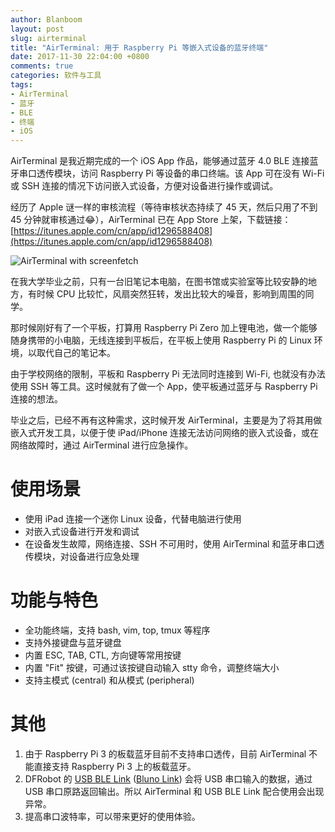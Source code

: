 ```yaml
---
author: Blanboom
layout: post
slug: airterminal
title: "AirTerminal: 用于 Raspberry Pi 等嵌入式设备的蓝牙终端"
date: 2017-11-30 22:04:00 +0800
comments: true
categories: 软件与工具
tags:
- AirTerminal
- 蓝牙
- BLE
- 终端
- iOS
---
```




AirTerminal 是我近期完成的一个 iOS App 作品，能够通过蓝牙 4.0 BLE 连接蓝牙串口透传模块，访问 Raspberry Pi 等设备的串口终端。该 App 可在没有 Wi-Fi 或 SSH 连接的情况下访问嵌入式设备，方便对设备进行操作或调试。



经历了 Apple 谜一样的审核流程（等待审核状态持续了 45 天，然后只用了不到 45 分钟就审核通过😂），AirTerminal 已在 App Store 上架，下载链接：[https://itunes.apple.com/cn/app/id1296588408](https://itunes.apple.com/cn/app/id1296588408)



![AirTerminal with screenfetch](/images/2017/10/airterm.png)

<!-- more -->



在我大学毕业之前，只有一台旧笔记本电脑，在图书馆或实验室等比较安静的地方，有时候 CPU 比较忙，风扇突然狂转，发出比较大的噪音，影响到周围的同学。



那时候刚好有了一个平板，打算用 Raspberry Pi Zero 加上锂电池，做一个能够随身携带的小电脑，无线连接到平板后，在平板上使用 Raspberry Pi 的 Linux 环境，以取代自己的笔记本。



由于学校网络的限制，平板和 Raspberry Pi 无法同时连接到 Wi-Fi, 也就没有办法使用 SSH 等工具。这时候就有了做一个 App，使平板通过蓝牙与 Raspberry Pi 连接的想法。



毕业之后，已经不再有这种需求，这时候开发 AirTerminal，主要是为了将其用做嵌入式开发工具，以便于使 iPad/iPhone 连接无法访问网络的嵌入式设备，或在网络故障时，通过 AirTerminal 进行应急操作。



# 使用场景

- 使用 iPad 连接一个迷你 Linux 设备，代替电脑进行使用
- 对嵌入式设备进行开发和调试
- 在设备发生故障，网络连接、SSH 不可用时，使用 AirTerminal 和蓝牙串口透传模块，对设备进行应急处理



# 功能与特色

- 全功能终端，支持 bash, vim, top, tmux 等程序
- 支持外接键盘与蓝牙键盘
- 内置 ESC, TAB, CTL, 方向键等常用按键
- 内置 "Fit" 按键，可通过该按键自动输入 stty 命令，调整终端大小
- 支持主模式 (central) 和从模式 (peripheral)



# 其他

1. 由于 Raspberry Pi 3 的板载蓝牙目前不支持串口透传，目前 AirTerminal 不能直接支持 Raspberry Pi 3 上的板载蓝牙。
2. DFRobot 的 [USB BLE Link](http://www.dfrobot.com.cn/goods-1065.html) ([Bluno Link](https://www.dfrobot.com/product-1220.html)) 会将 USB 串口输入的数据，通过 USB 串口原路返回输出。所以 AirTerminal 和 USB BLE Link 配合使用会出现异常。
3. 提高串口波特率，可以带来更好的使用体验。